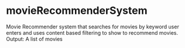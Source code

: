 # movieRecommenderSystem

Movie Recommender system that searches for movies by keyword user enters and uses content based filtering to show to recommend movies. 
Output: A list of movies
